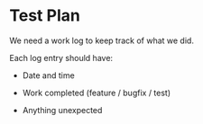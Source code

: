 # Test Plan

We need a work log to keep track of what we did.



Each log entry should have:

* Date and time

* Work completed \(feature / bugfix / test\)

* Anything unexpected




